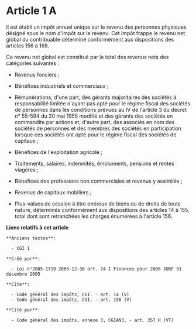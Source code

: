 # Article 1 A

Il est établi un impôt annuel unique sur le revenu des personnes physiques désigné sous le nom d'impôt sur le revenu. Cet
impôt frappe le revenu net global du contribuable déterminé conformément aux dispositions des articles 156 à 168. 

Ce revenu net global est constitué par le total des revenus nets des catégories suivantes :

- Revenus fonciers ;

- Bénéfices industriels et commerciaux ;

- Rémunérations, d'une part, des gérants majoritaires des sociétés à responsabilité limitée n'ayant pas opté pour le régime
fiscal des sociétés de personnes dans les conditions prévues au IV de l'article 3 du décret n° 55-594 du 20 mai 1955 modifié
et des gérants des sociétés en commandite par actions et, d'autre part, des associés en nom des sociétés de personnes et des
membres des sociétés en participation lorsque ces sociétés ont opté pour le régime fiscal des sociétés de capitaux ;

- Bénéfices de l'exploitation agricole ;

- Traitements, salaires, indemnités, émoluments, pensions et rentes viagères ;

- Bénéfices des professions non commerciales et revenus y assimilés ;

- Revenus de capitaux mobiliers ;

- Plus-values de cession à titre onéreux de biens ou de droits de toute nature, déterminés conformément aux dispositions des
articles 14 à 155, total dont sont retranchées les charges énumérées à l'article 156.

**Liens relatifs à cet article**

	**Anciens textes**:

	  - CGI 1

	**Créé par**:

	  - Loi n°2005-1719 2005-12-30 art. 74 I Finances pour 2006 JORF 31 décembre 2005

	**Cite**:

	  - Code général des impôts, CGI. - art. 14 (V)
	  - Code général des impôts, CGI. - art. 156 (V)

	**Cité par**:

	  - Code général des impôts, annexe 3, CGIAN3. - art. 357 H (VT)
